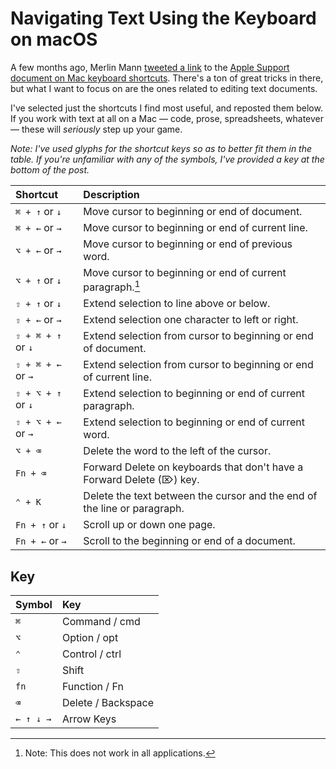 # Navigating Text Using the Keyboard on macOS

A few months ago, Merlin Mann [tweeted a link](https://twitter.com/hotdogsladies/status/760580445213831168) to the [Apple Support document on Mac keyboard shortcuts](https://support.apple.com/en-us/HT201236). There's a ton of great tricks in there, but what I want to focus on are the ones related to editing text documents.

I've selected just the shortcuts I find most useful, and reposted them below. If you work with text at all on a Mac — code, prose, spreadsheets, whatever — these will *seriously* step up your game.

*Note: I've used glyphs for the shortcut keys so as to better fit them in the table. If you're unfamiliar with any of the symbols, I've provided a key at the bottom of the post.*

| Shortcut           | Description                                                              |
| :----------------- | :----------------------------------------------------------------------- |
| `⌘ + ↑` or `↓`     | Move cursor to beginning or end of document.                             |
| `⌘ + ←` or `→`     | Move cursor to beginning or end of current line.                         |
| `⌥ + ←` or `→`     | Move cursor to beginning or end of previous word.                        |
| `⌥ + ↑` or `↓`     | Move cursor to beginning or end of current paragraph.[^1]                |
| `⇧ + ↑` or `↓`     | Extend selection to line above or below.                                 |
| `⇧ + ←` or `→`     | Extend selection one character to left or right.                         |
| `⇧ + ⌘ + ↑` or `↓` | Extend selection from cursor to beginning or end of document.            |
| `⇧ + ⌘ + ←` or `→` | Extend selection from cursor to beginning or end of current line.        |
| `⇧ + ⌥ + ↑` or `↓` | Extend selection to beginning or end of current paragraph.               |
| `⇧ + ⌥ + ←` or `→` | Extend selection to beginning or end of current word.                    |
| `⌥ + ⌫`            | Delete the word to the left of the cursor.                               |
| `Fn + ⌫`           | Forward Delete on keyboards that don't have a Forward Delete (⌦) key.    |
| `⌃ + K`            | Delete the text between the cursor and the end of the line or paragraph. |
| `Fn + ↑` or `↓`    | Scroll up or down one page.                                              |
| `Fn + ←` or `→`    | Scroll to the beginning or end of a document.                            |

[^1]: Note: This does not work in all applications.

## Key

| Symbol    | Key                |
| :-------- | :----------------- |
| `⌘`       | Command / cmd      |
| `⌥`       | Option / opt       |
| `⌃`       | Control / ctrl     |
| `⇧`       | Shift              |
| `fn`      | Function / Fn      |
| `⌫`       | Delete / Backspace |
| `← ↑ ↓ →` | Arrow Keys         |
